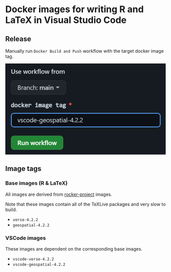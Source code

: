 # Docker images for writing R and LaTeX in Visual Studio Code

## Release

Manually run `Docker Build and Push` workflow with the target docker image tag.

![manually run workflow](img/run-workflow.png)

## Image tags

### Base images (R & LaTeX)

All images are derived from [rocker-project](https://rocker-project.org/images/) images.

Note that these images contain all of the TeXLive packages and very slow to build.

- `verse-4.2.2`
- `geospatial-4.2.2`

### VSCode images

These images are dependent on the corresponding base images.

- `vscode-verse-4.2.2`
- `vscode-geospatial-4.2.2`
